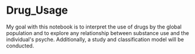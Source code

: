 # Drug_Usage
My goal with this notebook is to interpret the use of drugs by the global population and to explore any relationship between substance use and the individual's psyche. Additionally, a study and classification model will be conducted.
